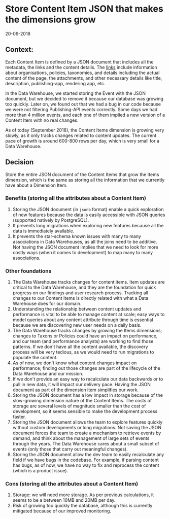 # Store Content Item JSON that makes the dimensions grow

20-09-2018

## Context:

Each Content Item is defined by a JSON document that includes all the metadata,
the links and the content details. The
[links](https://github.com/alphagov/govuk-content-schemas/blob/45acb62/examples/news_article/frontend/news_article.json#L11-L57) include
information about organisations, policies, taxonomies, and details including the
actual content of the page, the attachments, and other necessary details like
title, description, publishing-app, rendering app, etc.

In the Data Warehouse, we started storing the Event with the JSON document, but
we decided to remove it because our database was growing too quickly. Later on,
we found out that we had a bug in our code because we were not filtering
Publishing-API events correctly. Some days we had more than 4 million events,
and each one of them implied a new version of a Content Item with no real
changes.

As of today (September 2018), the Content Items dimension is growing very
slowly, as it only tracks changes related to content updates. The current pace
of growth is around 600-800 rows per day, which is very small for a Data
Warehouse.

## Decision

Store the entire JSON document of the Content Items that grow the Items
dimension, which is the same as storing all the information that we currently
have about a Dimension Item.

### Benefits (storing all the attributes about a Content Item)

1. Storing the JSON document (in `jsonb` format) enable a quick exploration of
new features because the data is easily accessible with JSON queries (supported
natively by PostgreSQL).
2. It prevents long migrations when exploring new features because all the data
is immediately available.
3. It prevents the star-schema known issues with many to many associations in
Data Warehouses, as all the joins need to be additive. Not having the JSON
document implies that we need to look for more costly ways (when it comes to
development) to map many to many associations.

### Other foundations

1. The Data Warehouse tracks changes for content items. Item updates are
critical to the Data Warehouse, and they are the foundation for quick progress
on our findings and user research process. Tracking all changes to our Content
Items is directly related with what a Data Warehouse does for our domain.
2. Understanding the relationship between content updates and performance is
vital to be able to manage content at scale;  easy ways to model queries about
any content attribute through time is essential because we are discovering new
user needs on a daily basis.
3. The Data Warehouse tracks changes by growing the Items dimensions; changes to
Taxons or Policies could have an impact on performance, and our team (and
performance analysts) are working to find those patterns.  If we don't have all
the content available, the discovery process will be very tedious, as we would
need to run migrations to populate the content.
4. As of now, we don't know what content changes impact on performance; finding
out those changes are part of the lifecycle of the Data Warehouse and our
mission.
5. If we don't provide an easy way to recalculate our data backwards or to pull
in new data, it will impact our delivery pace. Having the JSON document as part
of the dimension item simplifies our work.
6. Storing the JSON document has a low impact in storage because of the
slow-growing dimension nature of the Content Items. The costs of storage are
several levels of magnitude smaller than the cost of development, so it seems
sensible to make the development process faster.
7. Storing the JSON document allows the team to explore features quickly without
custom developments or long migrations. Not saving the JSON document forces the
team to create a mechanism to retrieve events by demand, and think about the
management of large sets of events through the years. The Data Warehouse cares
about a small subset of events (only those that carry out meaningful changes).
8. Storing the JSON document allow the dev team to easily recalculate any field
if we have bugs in the codebase. For example, if parsing content has bugs, as of
now, we have no way to fix and reprocess the content (which is a product issue).

### Cons (storing all the attributes about a Content Item)

1. Storage: we will need more storage. As per previous calculations, it seems to
be a between 10MB and 20MB per day.
2. Risk of growing too quickly the database, although this is currently
mitigated because of our improved monitoring.
